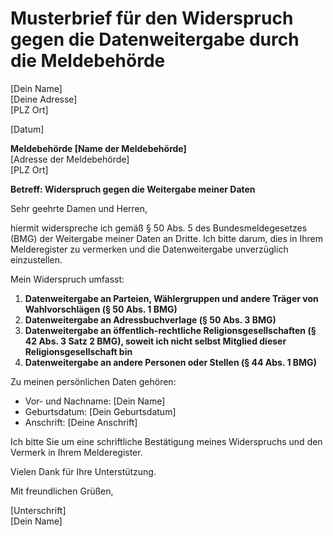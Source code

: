 # Musterbrief für den Widerspruch gegen die Datenweitergabe durch die Meldebehörde

[Dein Name]  
[Deine Adresse]  
[PLZ Ort]

[Datum]

**Meldebehörde [Name der Meldebehörde]**  
[Adresse der Meldebehörde]  
[PLZ Ort]

**Betreff: Widerspruch gegen die Weitergabe meiner Daten**

Sehr geehrte Damen und Herren,

hiermit widerspreche ich gemäß § 50 Abs. 5 des Bundesmeldegesetzes (BMG) der Weitergabe meiner Daten an Dritte. Ich bitte darum, dies in Ihrem Melderegister zu vermerken und die Datenweitergabe unverzüglich einzustellen.

Mein Widerspruch umfasst:

1. **Datenweitergabe an Parteien, Wählergruppen und andere Träger von Wahlvorschlägen (§ 50 Abs. 1 BMG)**
2. **Datenweitergabe an Adressbuchverlage (§ 50 Abs. 3 BMG)**
3. **Datenweitergabe an öffentlich-rechtliche Religionsgesellschaften (§ 42 Abs. 3 Satz 2 BMG), soweit ich nicht selbst Mitglied dieser Religionsgesellschaft bin**
4. **Datenweitergabe an andere Personen oder Stellen (§ 44 Abs. 1 BMG)**

Zu meinen persönlichen Daten gehören:

- Vor- und Nachname: [Dein Name]
- Geburtsdatum: [Dein Geburtsdatum]
- Anschrift: [Deine Anschrift]

Ich bitte Sie um eine schriftliche Bestätigung meines Widerspruchs und den Vermerk in Ihrem Melderegister.

Vielen Dank für Ihre Unterstützung.

Mit freundlichen Grüßen,

[Unterschrift]  
[Dein Name]
